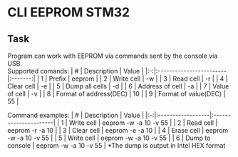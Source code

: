 # CLI EEPROM STM32

## Task
Program can work with EEPROM via commands sent by the console via USB.  
Supported comands:
| # | Description             | Value   |
|:-:|:------------------------|:-------:|
| 1 | Prefix                  | eeprom  |
| 2 | Write cell              | -w      |
| 3 | Read cell               | -r      |
| 4 | Clear cell              | -e      |
| 5 | Dump all cells          | -d      |
| 6 | Address of cell         | -a      |
| 7 | Value of cell           | -v      |
| 8 | Format of address(DEC)  | 10      |
| 9 | Format of value(DEC)    | 55      |
  
Command examples:
| # | Description       | Value                 |
|:-:|:------------------|:----------------------|
| 1 | Write cell        | eeprom -w -a 10 -v 55 |
| 2 | Read cell         | eeprom -r -a 10       |
| 3 | Clear cell        | eeprom -e -a 10       |
| 4 | Erase cell        | eeprom -w -a 10 -v 55 |
| 5 | Write cell        | eeprom -w -a 10 -v 55 |
| 6 | Dump to console   | eeprom -w -a 10 -v 55 |
*The dump is output in Intel HEX format